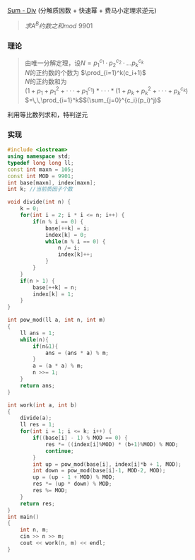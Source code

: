 [Sum - Div](https://vjudge.net/contest/302531#problem/L) (分解质因数 + 快速幂 + 费马小定理求逆元)

> $求A^B约数之和mod\,\,9901$

### 理论
> 由唯一分解定理，设$N = {p_1}^{c_1}·{p_2} ^{c_2}·…{p_k} ^{c_k}$  
> $N$的正约数的个数为 $\prod_{i=1}^k(c_i+1)$  
> $N$的正约数和为   
> $(1+p_1+p_1^2+···+{p_1}^{c_1})*···*(1+p_k+p_k^2+···+{p_k}^{c_k})$  
> $=\,\,\prod_{i=1}^k$$(\sum_{j=0}^{c_i}(p_i)^j)$

利用等比数列求和，特判逆元
### 实现
```cpp
#include <iostream>
using namespace std;
typedef long long ll;
const int maxn = 105;
const int MOD = 9901;
int base[maxn], index[maxn];
int k; //当前质因子个数

void divide(int n) {
	k = 0;
	for(int i = 2; i * i <= n; i++) {
		if(n % i == 0) {
			base[++k] = i;
			index[k] = 0;
			while(n % i == 0) {
				n /= i;
				index[k]++;
			}
		}
	}
	if(n > 1) {
		base[++k] = n;
		index[k] = 1;
	}
} 

int pow_mod(ll a, int n, int m)
{
    ll ans = 1;
    while(n){
        if(n&1){
            ans = (ans * a) % m;
        }
        a = (a * a) % m;
        n >>= 1;
    }
    return ans;
}

int work(int a, int b)
{
	divide(a);
	ll res = 1;
	for(int i = 1; i <= k; i++) {
		if((base[i] - 1) % MOD == 0) {
			res *= ((index[i]%MOD) * (b+1)%MOD) % MOD;
			continue;
		}
		int up = pow_mod(base[i], index[i]*b + 1, MOD);
		int down = pow_mod(base[i]-1, MOD-2, MOD);
		up = (up - 1 + MOD) % MOD;
		res *= (up * down) % MOD;
		res %= MOD;
	}
	return res;
}
int main()
{
	int n, m;
	cin >> n >> m;
	cout << work(n, m) << endl;
}
```